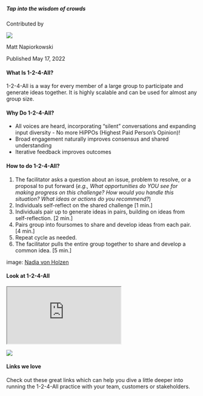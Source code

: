 ##### Tap into the wisdom of crowds

Contributed by

![](https://github.com/mattnapro.png)

Matt Napiorkowski

Published May 17, 2022

#### What Is 1-2-4-All?

1-2-4-All is a way for every member of a large group to participate and generate ideas together. It is highly scalable and can be used for almost any group size.

#### Why Do 1-2-4-All?

-   All voices are heard, incorporating “silent” conversations and expanding input diversity - No more HiPPOs (Highest Paid Person’s Opinion)!
-   Broad engagement naturally improves consensus and shared understanding
-   Iterative feedback improves outcomes

#### How to do 1-2-4-All?

1.  The facilitator asks a question about an issue, problem to resolve, or a proposal to put forward (_e.g., What opportunities do YOU see for making progress on this challenge? How would you handle this situation? What ideas or actions do you recommend?_)
2.  Individuals self-reflect on the shared challenge \[1 min.\]
3.  Individuals pair up to generate ideas in pairs, building on ideas from self-reflection. \[2 min.\]
4.  Pairs group into foursomes to share and develop ideas from each pair. \[4 min.\]
5.  Repeat cycle as needed.
6.  The facilitator pulls the entire group together to share and develop a common idea. \[5 min.\]

image: [Nadia von Holzen](https://learning-moments.net/2018/10/08/the-power-of-the-little-liberating-structure-1-2-4-all/)

#### Look at 1-2-4-All

<iframe title="https://www.youtube.com/embed/El12QyNfrSA?autoplay=0&amp;showinfo=1" src="https://www.youtube.com/embed/El12QyNfrSA?autoplay=0&amp;showinfo=1" allowfullscreen=""></iframe>

![](https://nanadia.files.wordpress.com/2018/10/blog-119-8-10-19-ls-1-2-4-all.jpg)

#### Links we love

Check out these great links which can help you dive a little deeper into running the 1-2-4-All practice with your team, customers or stakeholders.